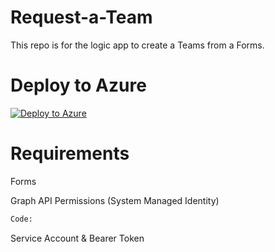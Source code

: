 # Request-a-Team
This repo is for the logic app to create a Teams from a Forms.

# Deploy to Azure
[![Deploy to Azure](https://aka.ms/deploytoazurebutton)](https://portal.azure.com/#create/Microsoft.Template/uri/https%3A%2F%2Fraw.githubusercontent.com%2FSandro-Bachmann%2FRequest-a-Team%2Fmain%2FTemplate.json)

# Requirements

Forms

Graph API Permissions (System Managed Identity) 
```python
Code: 
```

Service Account & Bearer Token
